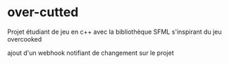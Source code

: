 # over-cutted

Projet étudiant de jeu en c++ avec la bibliothèque SFML s'inspirant du jeu overcooked

ajout d'un webhook notifiant de changement sur le projet
